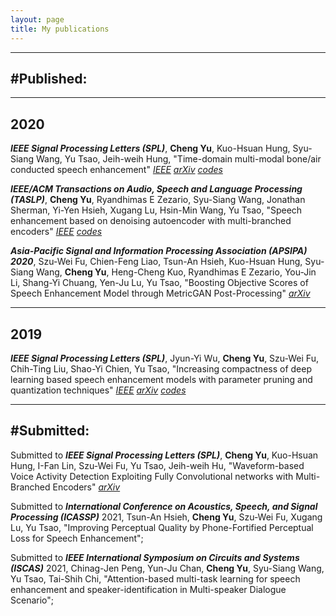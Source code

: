 ```yaml
---
layout: page
title: My publications
---
```


---
#Published:
---

---
2020
---

**_IEEE Signal Processing Letters (SPL)_**, **Cheng Yu**, Kuo-Hsuan Hung, Syu-Siang Wang, Yu Tsao, Jeih-weih Hung, "Time-domain multi-modal bone/air conducted speech enhancement"   [*IEEE*](https://scholar.google.com/citations?user=RaVT25oAAAAJ&hl=zh-TW#d=gs_md_cita-d&u=%2Fcitations%3Fview_op%3Dview_citation%26hl%3Dzh-TW%26user%3DRaVT25oAAAAJ%26citation_for_view%3DRaVT25oAAAAJ%3A9yKSN-GCB0IC%26tzom%3D-480)   [*arXiv*](https://arxiv.org/pdf/1911.09847.pdf)   [*codes*](https://github.com/WilliamYu1993/BAMSE)

**_IEEE/ACM Transactions on Audio, Speech and Language Processing (TASLP)_**, **Cheng Yu**, Ryandhimas E Zezario, Syu-Siang Wang, Jonathan Sherman, Yi-Yen Hsieh, Xugang Lu, Hsin-Min Wang, Yu Tsao, "Speech enhancement based on denoising autoencoder with multi-branched encoders"   [*IEEE*](https://ieeexplore.ieee.org/stamp/stamp.jsp?tp=&arnumber=9212562)   [*codes*](https://github.com/WilliamYu1993/DAEME)

**_Asia-Pacific Signal and Information Processing Association (APSIPA) 2020_**, Szu-Wei Fu, Chien-Feng Liao, Tsun-An Hsieh, Kuo-Hsuan Hung, Syu-Siang Wang, **Cheng Yu**, Heng-Cheng Kuo, Ryandhimas E Zezario, You-Jin Li, Shang-Yi Chuang, Yen-Ju Lu, Yu Tsao, "Boosting Objective Scores of Speech Enhancement Model through MetricGAN Post-Processing"   [*arXiv*](https://arxiv.org/pdf/2006.10296.pdf)

---
2019
---

**_IEEE Signal Processing Letters (SPL)_**, Jyun-Yi Wu, **Cheng Yu**, Szu-Wei Fu, Chih-Ting Liu, Shao-Yi Chien, Yu Tsao, "Increasing compactness of deep learning based speech enhancement models with parameter pruning and quantization techniques"   [*IEEE*](https://ieeexplore.ieee.org/document/8892545)   [*arXiv*](https://arxiv.org/pdf/1906.01078.pdf)   [*codes*](https://github.com/WilliamYu1993/ICSE)

---
#Submitted:
---

Submitted to **_IEEE Signal Processing Letters (SPL)_**, **Cheng Yu**, Kuo-Hsuan Hung, I-Fan Lin, Szu-Wei Fu, Yu Tsao, Jeih-weih Hu, "Waveform-based Voice Activity Detection Exploiting Fully Convolutional networks with Multi-Branched Encoders" [*arXiv*](https://arxiv.org/pdf/2006.11139.pdf) 

Submitted to **_International Conference on Acoustics, Speech, and Signal Processing (ICASSP)_** 2021, Tsun-An Hsieh, **Cheng Yu**, Szu-Wei Fu, Xugang Lu, Yu Tsao, "Improving Perceptual Quality by Phone-Fortified Perceptual Loss for Speech Enhancement"; 

Submitted to **_IEEE International Symposium on Circuits and Systems (ISCAS)_** 2021, Chinag-Jen Peng, Yun-Ju Chan, **Cheng Yu**, Syu-Siang Wang, Yu Tsao, Tai-Shih Chi, "Attention-based multi-task learning for speech enhancement and speaker-identification in Multi-speaker Dialogue Scenario";
